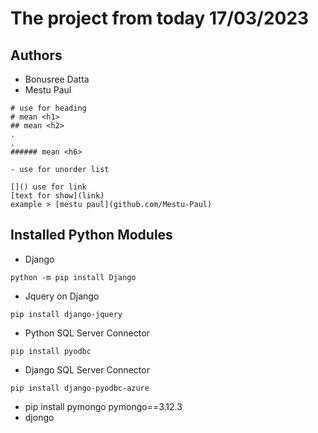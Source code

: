 # The project from today 17/03/2023
## Authors
- Bonusree Datta
- Mestu Paul

```
# use for heading
# mean <h1>
## mean <h2>
.
.
###### mean <h6>

```
```
- use for unorder list
```

```
[]() use for link
[text for show](link)
example > [mestu paul](github.com/Mestu-Paul)
```


## Installed Python Modules

- Django 

```
python -m pip install Django
```

- Jquery on Django

```
pip install django-jquery
```

- Python SQL Server Connector

```
pip install pyodbc
```

- Django SQL Server Connector

```
pip install django-pyodbc-azure
```

- pip install  pymongo pymongo==3.12.3
- djongo

